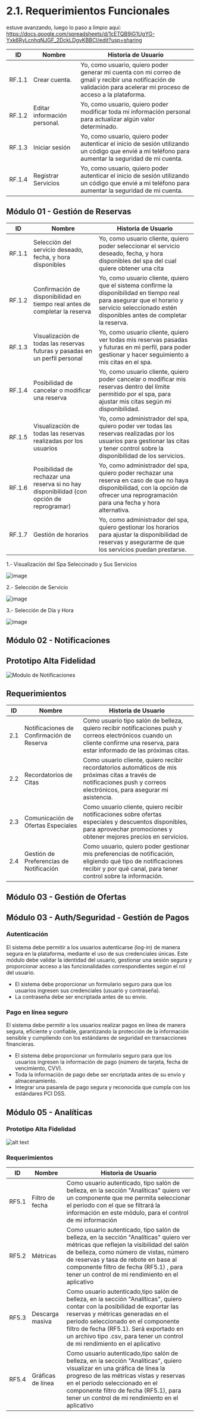 # 2.1. Requerimientos Funcionales

estuve avanzando, luego lo paso a limpio aquí: <https://docs.google.com/spreadsheets/d/1cETQB9iG1UgYG-Yxk6RyLcnhqNJGF_2DckLDgvKBBCI/edit?usp=sharing>

| ID | Nombre | Historia de Usuario |
| --- | --- | --- |
| RF.1.1 | Crear cuenta. | Yo, como usuario, quiero poder generar mi cuenta con mi correo de gmail y recibir una notificación de validación para acelerar mi proceso de acceso a la plataforma. |
| RF.1.2 | Editar información personal. | Yo, como usuario, quiero poder modificar toda mi información personal para actualizar algún valor determinado. |
| RF.1.3 | Iniciar sesión | Yo, como usuario, quiero poder autenticar el inicio de sesión utilizando un código que envié a mi teléfono para aumentar la seguridad de mi cuenta. |
| RF.1.4 | Registrar Servicios | Yo, como usuario, quiero poder autenticar el inicio de sesión utilizando un código que envié a mi teléfono para aumentar la seguridad de mi cuenta. |

## Módulo 01 - Gestión de Reservas

| ID | Nombre | Historia de Usuario |
| --- | --- | --- |
| RF.1.1 | Selección del servicio deseado, fecha, y hora disponibles | Yo, como usuario cliente, quiero poder seleccionar el servicio deseado, fecha, y hora disponibles del spa del cual quiere obtener una cita|
| RF.1.2 | Confirmación de disponibilidad en tiempo real antes de completar la reserva | Yo, como usuario cliente, quiero que el sistema confirme la disponibilidad en tiempo real para asegurar que el horario y servicio seleccionado estén disponibles antes de completar la reserva. |
| RF.1.3 | Visualización de todas las reservas futuras y pasadas en un perfil personal | Yo, como usuario cliente, quiero ver todas mis reservas pasadas y futuras en mi perfil, para poder gestionar y hacer seguimiento a mis citas en el spa. |
| RF.1.4 |  Posibilidad de cancelar o modificar una reserva | Yo, como usuario cliente, quiero poder cancelar o modificar mis reservas dentro del límite permitido por el spa, para ajustar mis citas según mi disponibilidad. |
| RF.1.5 |  Visualización de todas las reservas realizadas por los usuarios  | Yo, como administrador del spa, quiero poder ver todas las reservas realizadas por los usuarios para gestionar las citas y tener control sobre la disponibilidad de los servicios. |
| RF.1.6 |  Posibilidad de rechazar una reserva si no hay disponibilidad (con opción de reprogramar)| Yo, como administrador del spa, quiero poder rechazar una reserva en caso de que no haya disponibilidad, con la opción de ofrecer una reprogramación para una fecha y hora alternativa. |
| RF.1.7 | Gestión de horarios  | Yo, como administrador del spa, quiero gestionar los horarios para ajustar la disponibilidad de reservas y asegurarme de que los servicios puedan prestarse. |

1.- Visualización del Spa Seleccinado y Sus Servicios

![image](https://github.com/user-attachments/assets/c9df8afb-0dd5-42c2-8c7b-c39642fd4c2b)

2.- Selección de Servicio

![image](https://github.com/user-attachments/assets/c9b317ce-ed31-44ed-a5dd-f324f8d0368b)


3.- Selección de Día y Hora

![image](https://github.com/user-attachments/assets/7da538b1-3daf-4ed9-8422-3bde69c0b599)


## Módulo 02 - Notificaciones

## Prototipo Alta Fidelidad
![Modulo de Notificaciones](<Modulo-Notificaciones.jpg>)
## Requerimientos

| ID    | Nombre  | Historia de Usuario | 
| ----- | --------| ------------------- |
| 2.1     | Notificaciones de Confirmación de Reserva | Como usuario tipo salón de belleza, quiero recibir notificaciones push y correos electrónicos cuando un cliente confirme una reserva, para estar informado de las próximas citas.       |
| 2.2     | Recordatorios de Citas                 | Como usuario cliente, quiero recibir recordatorios automáticos de mis próximas citas a través de notificaciones push y correos electrónicos, para asegurar mi asistencia.               |
| 2.3     | Comunicación de Ofertas Especiales      | Como usuario cliente, quiero recibir notificaciones sobre ofertas especiales y descuentos disponibles, para aprovechar promociones y obtener mejores precios en servicios.              |                
| 2.4     | Gestión de Preferencias de Notificación | Como usuario, quiero poder gestionar mis preferencias de notificación, eligiendo qué tipo de notificaciones recibir y por qué canal, para tener control sobre la información.         |

## Módulo 03 - Gestión de Ofertas

## Módulo 03 - Auth/Seguridad - Gestión de Pagos
### Autenticación
El sistema debe permitir a los usuarios autenticarse (log-in) de manera segura en la plataforma, mediante el uso de sus credenciales únicas. Este módulo debe validar la identidad del usuario, gestionar una sesión segura y proporcionar acceso a las funcionalidades correspondientes según el rol del usuario.

- El sistema debe proporcionar un formulario seguro para que los usuarios ingresen sus credenciales (usuario y contraseña).
- La contraseña debe ser encriptada antes de su envío.

### Pago en línea seguro
El sistema debe permitir a los usuarios realizar pagos en línea de manera segura, eficiente y confiable, garantizando la protección de la información sensible y cumpliendo con los estándares de seguridad en transacciones financieras.

- El sistema debe proporcionar un formulario seguro para que los usuarios ingresen la información de pago (número de tarjeta, fecha de vencimiento, CVV).
- Toda la información de pago debe ser encriptada antes de su envío y almacenamiento.
- Integrar una pasarela de pago segura y reconocida que cumpla con los estándares PCI DSS.

## Módulo 05 - Analíticas

### Prototipo Alta Fidelidad

![alt text](<analytics.jpg>)

### Requerimientos

| ID | Nombre | Historia de Usuario |
| --- | --- | --- |
| RF5.1 | Filtro de fecha | Como usuario autenticado, tipo salón de belleza, en la sección "Analíticas" quiero ver un componente que me permita seleccionar el periodo con el que se filtrará la información en este módulo, para el control de mi información |
| RF5.2 | Métricas | Como usuario autenticado, tipo salón de belleza, en la sección "Analíticas" quiero ver métricas que reflejen la visibilidad del salón de belleza, como número de vistas, número de reservas y tasa de rebote en base al componente filtro de fecha (RF5.1) , para tener un control de mi rendimiento en el aplicativo |
| RF5.3 | Descarga masiva | Como usuario autenticado,tipo salón de belleza, en la sección "Analíticas", quiero contar con la posibilidad de exportar las reservas y métricas generadas en el periodo seleccionado en el componente filtro de fecha (RF5.1). Será exportado en un archivo tipo .csv, para tener un control de mi rendimiento en el aplicativo |
| RF5.4 | Gráficas de línea | Como usuario autenticado,tipo salón de belleza, en la sección "Analíticas", quiero visualizar en una gráfica de línea la progreso de las métricas vistas y reservas en el periodo seleccionado en el componente filtro de fecha (RF5.1), para tener un control de mi rendimiento en el aplicativo |
